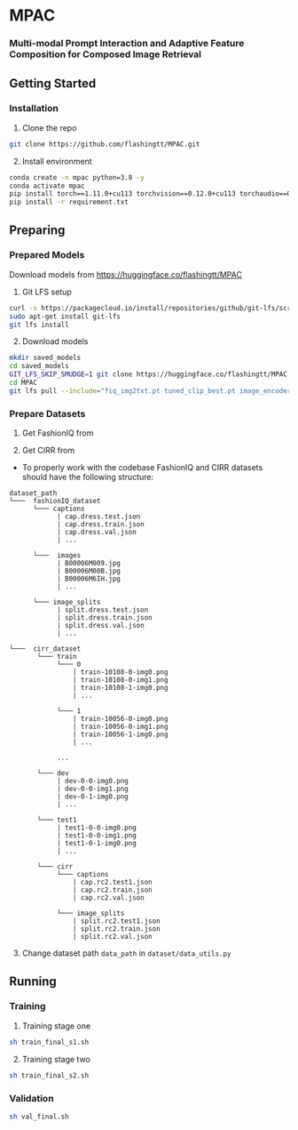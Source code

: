 # MPAC

### Multi-modal Prompt Interaction and Adaptive Feature Composition for Composed Image Retrieval

## Getting Started

### Installation

1. Clone the repo

```sh
git clone https://github.com/flashingtt/MPAC.git
```

2. Install environment

```sh
conda create -n mpac python=3.8 -y
conda activate mpac
pip install torch==1.11.0+cu113 torchvision==0.12.0+cu113 torchaudio==0.11.0 --extra-index-url https://download.pytorch.org/whl/cu113
pip install -r requirement.txt
```

## Preparing

### Prepared Models

Download models from https://huggingface.co/flashingtt/MPAC

1. Git LFS setup

```sh
curl -s https://packagecloud.io/install/repositories/github/git-lfs/script.deb.sh | sudo bash
sudo apt-get install git-lfs
git lfs install
```

2. Download models

```sh
mkdir saved_models
cd saved_models
GIT_LFS_SKIP_SMUDGE=1 git clone https://huggingface.co/flashingtt/MPAC
cd MPAC
git lfs pull --include="fiq_img2txt.pt tuned_clip_best.pt image_encoder.pt"
```

### Prepare Datasets

1. Get FashionIQ from 

2. Get CIRR from

* To properly work with the codebase FashionIQ and CIRR datasets should have the following structure:

```
dataset_path
└───  fashionIQ_dataset
      └─── captions
            | cap.dress.test.json
            | cap.dress.train.json
            | cap.dress.val.json
            | ...
            
      └───  images
            | B00006M009.jpg
            | B00006M00B.jpg
            | B00006M6IH.jpg
            | ...
            
      └─── image_splits
            | split.dress.test.json
            | split.dress.train.json
            | split.dress.val.json
            | ...

└───  cirr_dataset  
       └─── train
            └─── 0
                | train-10108-0-img0.png
                | train-10108-0-img1.png
                | train-10108-1-img0.png
                | ...
                
            └─── 1
                | train-10056-0-img0.png
                | train-10056-0-img1.png
                | train-10056-1-img0.png
                | ...
                
            ...
            
       └─── dev
            | dev-0-0-img0.png
            | dev-0-0-img1.png
            | dev-0-1-img0.png
            | ...
       
       └─── test1
            | test1-0-0-img0.png
            | test1-0-0-img1.png
            | test1-0-1-img0.png 
            | ...
       
       └─── cirr
            └─── captions
                | cap.rc2.test1.json
                | cap.rc2.train.json
                | cap.rc2.val.json
                
            └─── image_splits
                | split.rc2.test1.json
                | split.rc2.train.json
                | split.rc2.val.json
```

3. Change dataset path ```data_path``` in ```dataset/data_utils.py```

## Running

### Training

1. Training stage one

```sh
sh train_final_s1.sh
```

2. Training stage two

```sh
sh train_final_s2.sh
```

### Validation

```sh
sh val_final.sh
```
